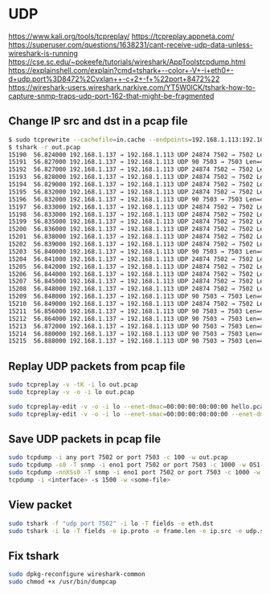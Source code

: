 # UDP

https://www.kali.org/tools/tcpreplay/
https://tcpreplay.appneta.com/
https://superuser.com/questions/1638231/cant-receive-udp-data-unless-wireshark-is-running
https://cse.sc.edu/~pokeefe/tutorials/wireshark/AppToolstcpdump.html
https://explainshell.com/explain?cmd=tshark+--color+-V+-i+eth0+-d+udp.port%3D8472%2Cvxlan++-c+2+-f+%22port+8472%22
https://wireshark-users.wireshark.narkive.com/YT5W0lCK/tshark-how-to-capture-snmp-traps-udp-port-162-that-might-be-fragmented
## Change IP src and dst in a pcap file
```bash
$ sudo tcprewrite --cachefile=in.cache --endpoints=192.168.1.113:192.168.1.137  --infile=in.pcap --outfile=out.pcap
$ tshark -r out.pcap
15190  56.824000 192.168.1.137 → 192.168.1.113 UDP 24874 7502 → 7502 Len=24832
15191  56.827000 192.168.1.137 → 192.168.1.113 UDP 90 7503 → 7503 Len=48
15192  56.827000 192.168.1.137 → 192.168.1.113 UDP 24874 7502 → 7502 Len=24832
15193  56.828000 192.168.1.137 → 192.168.1.113 UDP 24874 7502 → 7502 Len=24832
15194  56.829000 192.168.1.137 → 192.168.1.113 UDP 24874 7502 → 7502 Len=24832
15195  56.832000 192.168.1.137 → 192.168.1.113 UDP 24874 7502 → 7502 Len=24832
15196  56.832000 192.168.1.137 → 192.168.1.113 UDP 90 7503 → 7503 Len=48
15197  56.833000 192.168.1.137 → 192.168.1.113 UDP 24874 7502 → 7502 Len=24832
15198  56.833000 192.168.1.137 → 192.168.1.113 UDP 24874 7502 → 7502 Len=24832
15199  56.835000 192.168.1.137 → 192.168.1.113 UDP 24874 7502 → 7502 Len=24832
15200  56.836000 192.168.1.137 → 192.168.1.113 UDP 24874 7502 → 7502 Len=24832
15201  56.838000 192.168.1.137 → 192.168.1.113 UDP 24874 7502 → 7502 Len=24832
15202  56.839000 192.168.1.137 → 192.168.1.113 UDP 24874 7502 → 7502 Len=24832
15203  56.840000 192.168.1.137 → 192.168.1.113 UDP 90 7503 → 7503 Len=48
15204  56.841000 192.168.1.137 → 192.168.1.113 UDP 24874 7502 → 7502 Len=24832
15205  56.842000 192.168.1.137 → 192.168.1.113 UDP 24874 7502 → 7502 Len=24832
15206  56.844000 192.168.1.137 → 192.168.1.113 UDP 24874 7502 → 7502 Len=24832
15207  56.845000 192.168.1.137 → 192.168.1.113 UDP 24874 7502 → 7502 Len=24832
15208  56.848000 192.168.1.137 → 192.168.1.113 UDP 24874 7502 → 7502 Len=24832
15209  56.848000 192.168.1.137 → 192.168.1.113 UDP 90 7503 → 7503 Len=48
15210  56.849000 192.168.1.137 → 192.168.1.113 UDP 24874 7502 → 7502 Len=24832
15211  56.856000 192.168.1.137 → 192.168.1.113 UDP 90 7503 → 7503 Len=48
15212  56.864000 192.168.1.137 → 192.168.1.113 UDP 90 7503 → 7503 Len=48
15213  56.872000 192.168.1.137 → 192.168.1.113 UDP 90 7503 → 7503 Len=48
15214  56.880000 192.168.1.137 → 192.168.1.113 UDP 90 7503 → 7503 Len=48
15215  56.888000 192.168.1.137 → 192.168.1.113 UDP 90 7503 → 7503 Len=48
```

## Replay UDP packets from pcap file

```bash
sudo tcpreplay -v -tK -i lo out.pcap
sudo tcpreplay -v -o -i lo out.pcap

sudo tcpreplay-edit -v -o -i lo --enet-dmac=00:00:00:00:00:00 hello.pcap
sudo tcpreplay-edit -v -o -i lo --enet-smac=00:00:00:00:00:00 --enet-dmac=00:00:00:00:00:00 OS1-128.pcap
```


## Save UDP packets in pcap file

```bash
sudo tcpdump -i any port 7502 or port 7503 -c 100 -w out.pcap
sudo tcpdump -s0 -T snmp -i eno1 port 7502 or port 7503 -c 1000 -w OS1-16_1.pcap
sudo tcpdump -nnXSs0 -T snmp -i eno1 port 7502 or port 7503 -c 1000 -w OS1-16_1.pcap
tcpdump -i <interface> -s 1500 -w <some-file>
```


## View packet
```bash
sudo tshark -f "udp port 7502" -i lo -T fields -e eth.dst
sudo tshark -i lo -T fields -e ip.proto -e frame.len -e ip.src -e udp.srcport -e udp.dstport
```


## Fix tshark
```bash
sudo dpkg-reconfigure wireshark-common
sudo chmod +x /usr/bin/dumpcap
```